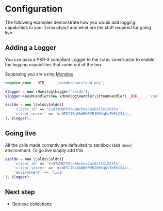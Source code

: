 # Configuration

The following examples demonstrate how you would add logging capabilities to your `Soldo` object and what are the stuff required for going live.

## Adding a Logger

You can pass a PSR-3 compliant Logger to the `Soldo` constructor to enable the logging capabilities that came out of the box.

Supposing you are using [Monolog](https://github.com/Seldaek/monolog)

```php
require_once __DIR__ . '/vendor/autoload.php';

$logger = new \Monolog\Logger('soldo');
$logger->pushHandler(new \Monolog\Handler\StreamHandler(__DIR__ . '/soldo.log', \Monolog\Logger::INFO));

$soldo = new \Soldo\Soldo([
    'client_id' => 'Eu97aMWTV3ta9AchozCozGn15XiX6t5x',
    'client_secret' => 'msNE5I1BnSkWBHPVRJDMYqKvTKRfCS4a',
], $logger);
```



## Going live

All the calls made currently are defaulted to sandbox (aka `demo`) environment. To go live simply add this

```php
$soldo = new \Soldo\Soldo([
    'client_id' => 'Eu97aMWTV3ta9AchozCozGn15XiX6t5x',
    'client_secret' => 'msNE5I1BnSkWBHPVRJDMYqKvTKRfCS4a',
    'environment' => 'live'
], $logger);
```

## Next step
- [Retrieve collections](./collections.md)

